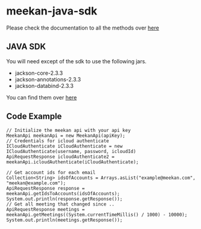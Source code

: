 meekan-java-sdk
===============

Please check the documentation to all the methods over [here](http://playground.meekan.com)

## JAVA SDK

You will need except of the sdk to use the following jars.

- jackson-core-2.3.3
- jackson-annotations-2.3.3
- jackson-databind-2.3.3

You can find them over [here](http://wiki.fasterxml.com/JacksonDownload)


## Code Example

```
// Initialize the meekan api with your api key
MeekanApi meekanApi = new MeekanApi(apiKey); 
// Credentials for icloud authenticate
ICloudAuthenticate iCloudAuthenticate = new ICloudAuthenticate(username, password, icloudId) 
ApiRequestResponse icloudAuthenticate2 = meekanApi.icloudAuthenticate(iCloudAuthenticate); 

// Get account ids for each email
Collection<String> idsOfAccounts = Arrays.asList("example@meekan.com", "meekan@example.com");
ApiRequestResponse response = meekanApi.getIdsToAccounts(idsOfAccounts);
System.out.println(response.getResponse());
// Get all meeting that changed since ..
ApiRequestResponse meetings = meekanApi.getMeetings((System.currentTimeMillis() / 1000) - 10000);
System.out.println(meetings.getResponse());
```
